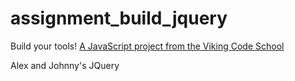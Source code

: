 # assignment_build_jquery
Build your tools!  [A JavaScript project from the Viking Code School](http://www.vikingcodeschool.com)

Alex and Johnny's JQuery